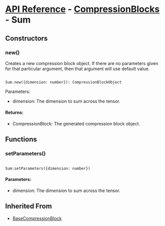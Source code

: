 # [API Reference](../../API.md) - [CompressionBlocks](../CompressionBlocks.md) - Sum

## Constructors

### new()

Creates a new compression block object. If there are no parameters given for that particular argument, then that argument will use default value.

```

Sum.new({dimension: number}): CompressionBlockObject

```

Parameters:

* dimension: The dimension to sum across the tensor.

#### Returns:

* CompressionBlock: The generated compression block object.

## Functions

### setParameters()

```

Sum:setParameters({dimension: number})

```

#### Parameters:

* dimension: The dimension to sum across the tensor.

## Inherited From

* [BaseCompressionBlock](BaseCompressionBlock.md)
